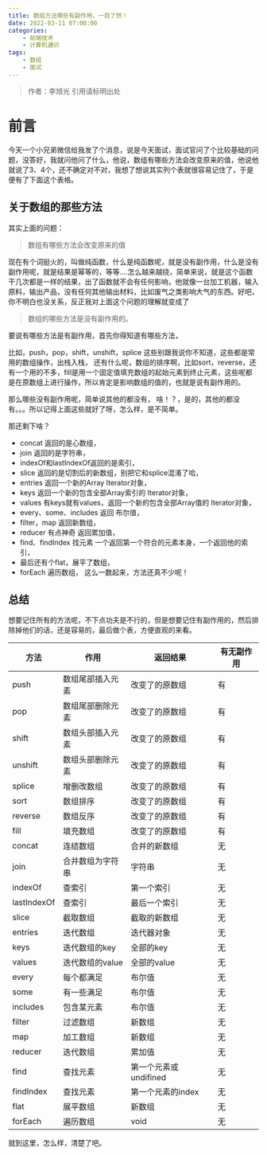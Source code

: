 ```yaml
---
title: 数组方法哪些有副作用，一目了然！
date: 2022-03-11 07:00:00
categories: 
	- 前端技术
	- 计算机通识
tags:
	- 数组
	- 面试
---
```

> 作者：李旭光
> 引用请标明出处

# 前言
今天一个小兄弟微信给我发了个消息，说是今天面试，面试官问了个比较基础的问题，没答好，我就问他问了什么，他说，数组有哪些方法会改变原来的值，他说他就说了3、4个，还不确定对不对，我想了想说其实列个表就很容易记住了，于是便有了下面这个表格。 
<!-- more -->
## 关于数组的那些方法
其实上面的问题：
> 数组有哪些方法会改变原来的值

现在有个词挺火的，叫做纯函数，什么是纯函数呢，就是没有副作用，什么是没有副作用呢，就是结果是幂等的，等等....怎么越来越绕，简单来说，就是这个函数干几次都是一样的结果，出了函数就不会有任何影响，他就像一台加工机器，输入原料，输出产品，没有任何其他输出材料，比如废气之类影响大气的东西。好吧，你不明白也没关系，反正我对上面这个问题的理解就变成了

> 数组的哪些方法是没有副作用的。

要说有哪些方法是有副作用，首先你得知道有哪些方法，

比如，push，pop，shift，unshift，splice 这些别跟我说你不知道，这些都是常用的数组操作，出栈入栈，
还有什么呢，数组的排序啊，比如sort，reverse，还有一个用的不多，fill是用一个固定值填充数组的起始元素到终止元素，这些呢都是在原数组上进行操作，所以肯定是影响数组的值的，也就是说有副作用的。

那么哪些没有副作用呢，简单说其他的都没有，
啥！？，是的，其他的都没有。。。所以记得上面这些就好了呀，怎么样，是不简单。

那还剩下啥？
- concat 返回的是心数组，
- join 返回的是字符串，
- indexOf和lastIndexOf返回的是索引，
- slice 返回的是切割后的新数组，别把它和splice混淆了哈，
- entries 返回一个新的Array Iterator对象，
- keys 返回一个新的包含全部Array索引的 Iterator对象，
- values 有keys就有values，返回一个新的包含全部Array值的 Iterator对象，
- every、some、includes 返回 布尔值，
- filter，map 返回新数组，
- reducer 有点神奇 返回累加值，
- find、findIndex 找元素 一个返回第一个符合的元素本身，一个返回他的索引，
- 最后还有个flat，展平了数组，
- forEach 遍历数组， 这么一数起来，方法还真不少呢！

## 总结
想要记住所有的方法呢，不下点功夫是不行的，但是想要记住有副作用的，然后排除掉他们的话，还是容易的，最后做个表，方便直观的来看。

|方法|作用|返回结果|有无副作用|
|---|---|---|---|
|push|数组尾部插入元素|改变了的原数组|有|
|pop|数组尾部删除元素|改变了的原数组|有|
|shift|数组头部插入元素|改变了的原数组|有|
|unshift|数组头部删除元素|改变了的原数组|有|
|splice|增删改数组|改变了的原数组|有|
|sort|数组排序|改变了的原数组|有|
|reverse|数组反序|改变了的原数组|有|
|fill|填充数组|改变了的原数组|有|
|concat|连结数组|合并的新数组|无|
|join|合并数组为字符串|字符串|无|
|indexOf|查索引|第一个索引|无|
|lastIndexOf|查索引|最后一个索引|无|
|slice|截取数组|截取的新数组|无|
|entries|迭代数组|迭代器对象|无|
|keys|迭代数组的key|全部的key|无|
|values|迭代数组的value|全部的value|无|
|every|每个都满足|布尔值|无|
|some|有一些满足|布尔值|无|
|includes|包含某元素|布尔值|无|
|filter|过滤数组|新数组|无|
|map|加工数组|新数组|无|
|reducer|迭代数组|累加值|无|
|find|查找元素|第一个元素或undifined|无|
|findIndex|查找元素|第一个元素的index|无|
|flat|展平数组|新数组|无|
|forEach|遍历数组|void|无|

就到这里，怎么样，清楚了吧。
